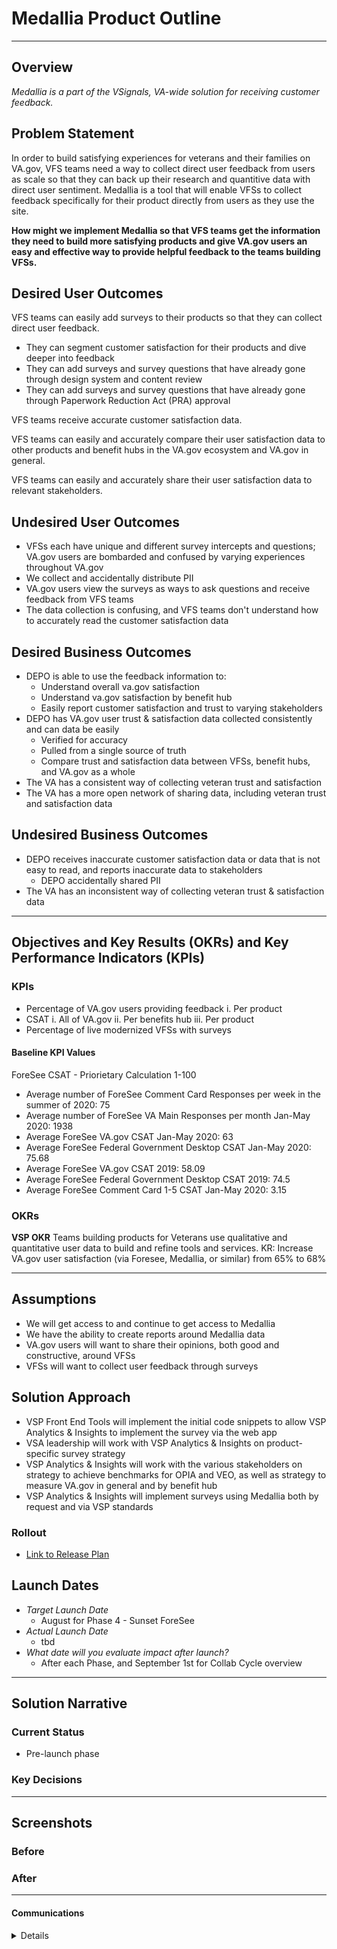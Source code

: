 # Medallia Product Outline
---

## Overview
*Medallia is a part of the VSignals, VA-wide solution for receiving customer feedback.*

## Problem Statement
In order to build satisfying experiences for veterans and their families on VA.gov, VFS teams need a way to collect direct user feedback from users as scale so that they can back up their research and quantitive data with direct user sentiment. Medallia is a tool that will enable VFSs to collect feedback specifically for their product directly from users as they use the site.

**How might we implement Medallia so that VFS teams get the information they need to build more satisfying products and give VA.gov users an easy and effective way to provide helpful feedback to the teams building VFSs.**
 
## Desired User Outcomes

VFS teams can easily add surveys to their products so that they can collect direct user feedback.
- They can segment customer satisfaction for their products and dive deeper into feedback
- They can add surveys and survey questions that have already gone through design system and content review
- They can add surveys and survey questions that have already gone through Paperwork Reduction Act (PRA) approval

VFS teams receive accurate customer satisfaction data.

VFS teams can easily and accurately compare their user satisfaction data to other products and benefit hubs in the VA.gov ecosystem and VA.gov in general.

VFS teams can easily and accurately share their user satisfaction data to relevant stakeholders.

## Undesired User Outcomes
- VFSs each have unique and different survey intercepts and questions; VA.gov users are bombarded and confused by varying experiences throughout VA.gov
- We collect and accidentally distribute PII
- VA.gov users view the surveys as ways to ask questions and receive feedback from VFS teams
- The data collection is confusing, and VFS teams don't understand how to accurately read the customer satisfaction data

## Desired Business Outcomes

- DEPO is able to use the feedback information to:
    - Understand overall va.gov satisfaction
    - Understand va.gov satisfaction by benefit hub
    - Easily report customer satisfaction and trust to varying stakeholders
- DEPO has VA.gov user trust & satisfaction data collected consistently and can data be easily 
    - Verified for accuracy
    - Pulled from a single source of truth
    - Compare trust and satisfaction data between VFSs, benefit hubs, and VA.gov as a whole
- The VA has a consistent way of collecting veteran trust and satisfaction
- The VA has a more open network of sharing data, including veteran trust and satisfaction data

## Undesired Business Outcomes

- DEPO receives inaccurate customer satisfaction data or data that is not easy to read, and reports inaccurate data to stakeholders
    - DEPO accidentally shared PII
- The VA has an inconsistent way of collecting veteran trust & satisfaction data

---
## Objectives and Key Results (OKRs) and Key Performance Indicators (KPIs)

### KPIs
-  Percentage of VA.gov users providing feedback
			i. Per product
- CSAT
			i. All of VA.gov
			ii. Per benefits hub
			iii. Per product
- Percentage of live modernized VFSs with surveys

#### Baseline KPI Values
ForeSee CSAT - Priorietary Calculation 1-100
- Average number of ForeSee Comment Card Responses per week in the summer of 2020: 75
- Average number of ForeSee VA Main Responses per month Jan-May 2020: 1938
- Average ForeSee VA.gov CSAT Jan-May 2020: 63
- Average ForeSee Federal Government Desktop CSAT Jan-May 2020: 75.68
- Average ForeSee VA.gov CSAT 2019: 58.09
- Average ForeSee Federal Government Desktop CSAT 2019: 74.5
- Average ForeSee Comment Card 1-5 CSAT Jan-May 2020: 3.15

### OKRs
**VSP OKR**
Teams building products for Veterans use qualitative and quantitative user data to build and refine tools and services.				KR: Increase VA.gov user satisfaction (via Foresee, Medallia, or similar) from 65% to 68%				

---

## Assumptions
- We will get access to and continue to get access to Medallia
- We have the ability to create reports around Medallia data
- VA.gov users will want to share their opinions, both good and constructive, around VFSs
- VFSs will want to collect user feedback through surveys

## Solution Approach

- VSP Front End Tools will implement the initial code snippets to allow VSP Analytics & Insights to implement the survey via the web app
- VSA leadership will work with VSP Analytics & Insights on product-specific survey strategy
- VSP Analytics & Insights will work with the various stakeholders on strategy to achieve benchmarks for OPIA and VEO, as well as strategy to measure VA.gov in general and by benefit hub
- VSP Analytics & Insights will implement surveys using Medallia both by request and via VSP standards

### Rollout
- [Link to Release Plan](https://github.com/department-of-veterans-affairs/va.gov-team/edit/master/platform/analytics/medallia-rollout.md)

## Launch Dates
- *Target Launch Date*
  - August for Phase 4 - Sunset ForeSee
- *Actual Launch Date* 
  - tbd
- *What date will you evaluate impact after launch?*
  - After each Phase, and September 1st for Collab Cycle overview
---

## Solution Narrative

### Current Status
- Pre-launch phase

### Key Decisions

---
   
## Screenshots

### Before

### After

---

#### Communications

<details>

- Team Name: VSP Analytics & Insights
- GitHub Label: `medallia` `analytics-insights` `collaboration-cycle`
- Slack channel: [#vfs-platform-support](https://dsva.slack.com/channels/vfs-platform-support)
- Product POCs: 
    - Joanne Esteban, VSP Analytics & Insights 
    - Kevin Hoffman, VSP DEPO 
    - Jeff Barnes, DEPO
    - Chante Lantos-Swett, VSP DEPO
    - Amy Cesal, VSP Analytics & Insights
- Stakeholders: 
    - Mickin Sahni, VSA
    - Shawna Hein, VSA
    - Emily Waggoner, VSP

</details>
